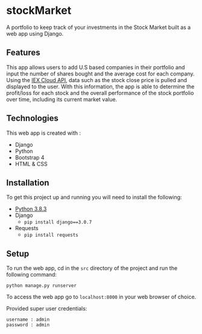 # stockMarket
A portfolio to keep track of your investments in the Stock Market built as a web app using Django.

## Features
This app allows users to add U.S based companies in their portfolio and input the number 
of shares bought and the average cost for each company. Using the [IEX Cloud API](https://iexcloud.io/docs/api/),
data such as the stock close price is pulled and displayed to the user.
With this information, the app is able to determine the profit/loss for 
each stock and the overall performance of the stock portfolio over time, including its current market value.

## Technologies
This web app is created with :
- Django
- Python
- Bootstrap 4
- HTML & CSS

## Installation
To get this project up and running you will need to install the following:
  - [Python 3.8.3](https://www.python.org/downloads/release/python-383/)
  - Django
    - `pip install django==3.0.7`
  - Requests
    - `pip install requests`
    
    
## Setup
To run the web app, cd in the `src` directory of the project and run the following command:
```
python manage.py runserver
```
To access the web app go to `localhost:8000` in your web browser of choice.

Provided super user credentials:
```
username : admin
password : admin
```
